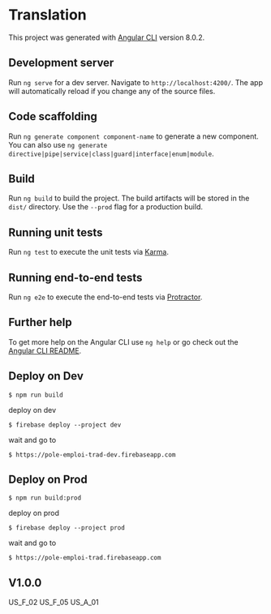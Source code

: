 # Translation

This project was generated with [Angular CLI](https://github.com/angular/angular-cli) version 8.0.2.

## Development server

Run `ng serve` for a dev server. Navigate to `http://localhost:4200/`. The app will automatically reload if you change any of the source files.

## Code scaffolding

Run `ng generate component component-name` to generate a new component. You can also use `ng generate directive|pipe|service|class|guard|interface|enum|module`.

## Build

Run `ng build` to build the project. The build artifacts will be stored in the `dist/` directory. Use the `--prod` flag for a production build.

## Running unit tests

Run `ng test` to execute the unit tests via [Karma](https://karma-runner.github.io).

## Running end-to-end tests

Run `ng e2e` to execute the end-to-end tests via [Protractor](http://www.protractortest.org/).

## Further help

To get more help on the Angular CLI use `ng help` or go check out the [Angular CLI README](https://github.com/angular/angular-cli/blob/master/README.md).

## Deploy on Dev

```
$ npm run build
```

deploy on dev
```
$ firebase deploy --project dev
```

wait and go to
```
$ https://pole-emploi-trad-dev.firebaseapp.com
```

## Deploy on Prod

```
$ npm run build:prod
```

deploy on prod
```
$ firebase deploy --project prod
```

wait and go to
```
$ https://pole-emploi-trad.firebaseapp.com
```

## V1.0.0

US_F_02
US_F_05
US_A_01
